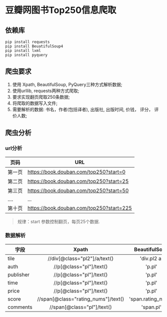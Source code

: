 # 豆瓣网图书Top250信息爬取

## 依赖库

``` text
pip install requests
pip install BeuatifulSoup4
pip install lxml
pip install pyquery
```

## 爬虫要求

1. 使用 Xpath, BeautifulSoup, PyQuery三种方式解析数据;
2. 使用urllib, requests两种方式爬取;
3. 要求实现翻页爬取250条数据;
4. 将爬取的数据写入文件;
5. 需要解析的数据: 书名，作者(包括译者), 出版社, 出版时间, 价钱， 评分， 评价人数;

## 爬虫分析

### url分析

页码 |       URL
---|---
第一页|https://book.douban.com/top250?start=0
第二页|https://book.douban.com/top250?start=25
第三页|  https://book.douban.com/top250?start=50
....  |...
第十页|https://book.douban.com/top250?start=225


> 规律：start 参数控制翻页，每页25个数据.

### 数据解析

字段      | Xpath                   | BeautifulSoup         | PyQuery
----------|:-----------------------:|:----------------------:|--------
tile      |//div[@class="pl2"]/a/text()|'div.pl2 a'|'div.pl2 a'
auth      |//p[@class="pl"]/text()|'p.pl'|'p.pl'
publisher |//p[@class="pl"]/text()|'p.pl'|'p.pl'
time      |//p[@class="pl"]/text()|'p.pl'|'p.pl'
price     |//p[@class="pl"]/text()|'p.pl'|'p.pl'
score     |//span[@class="rating_nums"]/text()|'span.rating_nums'|'span.rating_nums'
comments  |//span[@class="pl"]/text()|'span.pl'|'span.pl'
